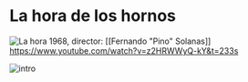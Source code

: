 # La hora de los hornos

![La hora](https://undominiopropio.files.wordpress.com/2015/08/la-hora-de-los-hornos1.jpg)
1968, director: [[Fernando "Pino" Solanas]]
https://www.youtube.com/watch?v=z2HRWWyQ-kY&t=233s

![intro](https://1.bp.blogspot.com/_uMBWi3u_ldY/Smb8-QlnvRI/AAAAAAAAAY0/JtRb4lpoiOw/s400/bscap0176.jpg)

